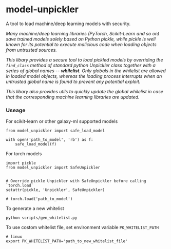 # model-unpickler
A tool to load machine/deep learning models with security.


_Many machine/deep learning libraries (PyTorch, Scikit-Learn and so on) save trained models solely based on Python pickle, while pickle is well known for its potential to execute malicious code when loading objects from untrusted sources._

_This libary provides a secure tool to load pickled models by overriding the `find_class` method of standard python Unpickler class together with a series of global names -- __whilelist__. Only globals in the whilelist are allowed in loaded model objects, whereas the loading process interrupts when an untrusted global name is found to prevent any potential exploit._


_This libary also provides utils to quickly update the global whilelist in case that the corresponding machine learning libraries are updated._

### Useage

For scikit-learn or other galaxy-ml supported models
```
from model_unpickler import safe_load_model

with open('path_to_model', 'rb') as f:
    safe_load_model(f)
```

For torch models
```
import pickle
from model_unpickler import SafeUnpickler


# Override pickle Unpickler with SafeUnpickler before calling `torch.load`
setattr(pickle, 'Unpickler', SafeUnpickler)

# torch.load('path_to_model')
```

To generate a new whitelist
```
python scripts/gen_whitelist.py
```

To use costom whitelist file, set environment variable `PK_WHITELIST_PATH`
```
# linux
export PK_WHITELIST_PATH='path_to_new_whitelist_file'
```
